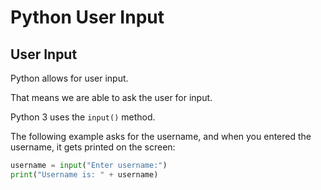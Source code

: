 # Python User Input

## User Input
Python allows for user input.

That means we are able to ask the user for input.

Python 3 uses the ```input()``` method.

The following example asks for the username, and when you entered the username, it gets printed on the screen:

```python
username = input("Enter username:")
print("Username is: " + username)
```
